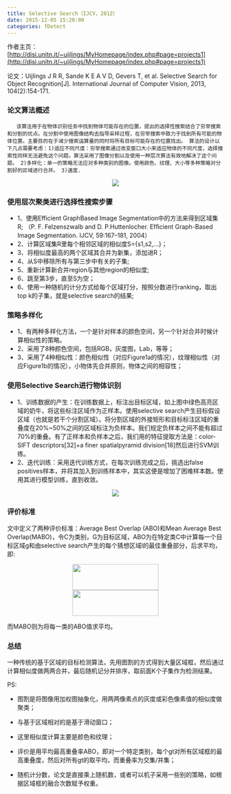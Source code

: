 ```yaml
---
title: Selective Search（IJCV，2012）
date: 2015-12-05 15:20:00
categories: fDetect
---
```


<script type="text/javascript" src="http://cdn.mathjax.org/mathjax/latest/MathJax.js?config=default"></script>

作者主页：[http://disi.unitn.it/~uijlings/MyHomepage/index.php#page=projects1](http://disi.unitn.it/~uijlings/MyHomepage/index.php#page=projects1)

论文：Uijlings J R R, Sande K E A V D, Gevers T, et al. Selective Search for Object Recognition[J]. International Journal of Computer Vision, 2013, 104(2):154-171.


### 论文算法概述

       该算法用于在物体识别任务中找到物体可能存在的位置，提出的选择性搜索结合了穷举搜索和分割的优点。在分割中使用图像结构去指导采样过程，在穷举搜索中致力于找到所有可能的物体位置。主要目的在于减少搜索运算量的同时将所有目标可能存在的位置找出。 算法的设计以下几点需要考虑：1)适应不同尺度：穷举搜索通过改变窗口大小来适应物体的不同尺度，选择搜索性同样无法避免这个问题。算法采用了图像分割以及使用一种层次算法有效地解决了这个问题。 2)多样化：单一的策略无法应对多种类别的图像。使用颜色、纹理、大小等多种策略对分割好的区域进行合并。 3)速度.

<center><img src="{{ site.baseurl }}/images/pdDetect/ss1.jpg"></center>

### 使用层次聚类进行选择性搜索步骤

* 1、使用Efficient GraphBased Image Segmentation中的方法来得到区域集R; （P. F. Felzenszwalb and D. P.Huttenlocher. Efﬁcient Graph-Based Image Segmentation. IJCV, 59:167–181, 2004）
* 2、计算区域集R里每个相邻区域的相似度S={s1,s2,…}；
* 3、将相似度最高的两个区域其合并为新集，添加进R；
* 4、从S中移除所有与第三步中有关的子集;
* 5、重新计算新合并region与其他region的相似度;
* 6、跳至第3步，直至S为空；
* 6、使用一种随机的计分方式给每个区域打分，按照分数进行ranking，取出top k的子集，就是selective search的结果;

### 策略多样化

* 1、有两种多样化方法，一个是针对样本的颜色空间，另一个针对合并时候计算相似性的策略。
* 2、采用了8种颜色空间，包括RGB，灰度图，Lab，等等；
* 3、采用了4种相似性：颜色相似性（对应Figure1a的情况），纹理相似性（对应Figure1b的情况），小物体先合并原则，物体之间的相容性；

### 使用Selective Search进行物体识别

* 1、训练数据的产生：在训练数据上，标注出目标区域，如上图中绿色高亮区域的奶牛，将这些标注区域作为正样本。使用selective search产生目标假设区域（也就是若干个分割区域）。将分割区域的外接矩形和目标标注区域的重叠度在20%~50%之间的区域标注为负样本。我们规定负样本之间不能有超过70%的重叠。有了正样本和负样本之后，我们用的特征提取方法是：color-SIFT descriptors[32]+a finer spatialpyramid division[18]然后进行SVM训练。
* 2、迭代训练：采用迭代训练方式，在每次训练完成之后，挑选出false positives样本，并将其加入到训练样本中，其实这便是增加了困难样本数。使用其进行模型训练，直到收敛。

<center><img src="{{ site.baseurl }}/images/pdDetect/ss2.jpg"></center>

### 评价标准

   文中定义了两种评价标准：Average Best Overlap (ABO)和Mean Average Best Overlap(MABO)，令C为类别，G为目标区域，ABO为在特定类C中计算每一个目标区域g和由selective search产生的每个猜想区域l的最佳重叠部分，后求平均，即:


<center> <img src="{{ site.baseurl }}/images/pdDetect/ss3.jpg" width="200" height="60"> </center>

<center> <img src="{{ site.baseurl }}/images/pdDetect/ss4.jpg" width="200" height="60"> </center>


而MABO则为将每一类的ABO值求平均。

### 总结

   一种传统的基于区域的目标检测算法，先用图割的方式得到大量区域框，然后通过计算相似度做两两合并，最后随机记分并排序，取前面K个子集作为检测结果。
  
PS:

* 图割是将图像用加权图抽象化，用两两像素点的灰度或彩色像素值的相似度做聚类；

* 与基于区域相对的是基于滑动窗口；

* 这里相似度计算主要是颜色和纹理；

* 评价是用平均最高重叠率ABO，即对一个特定类别，每个gt对所有区域框的最高重叠度，然后对所有gt的取平均，而重叠率为交集/并集；

* 随机计分数，论文是直接乘上随机数，或者可以机子采用一些别的策略，如根据区域框的融合次数赋予权重。
